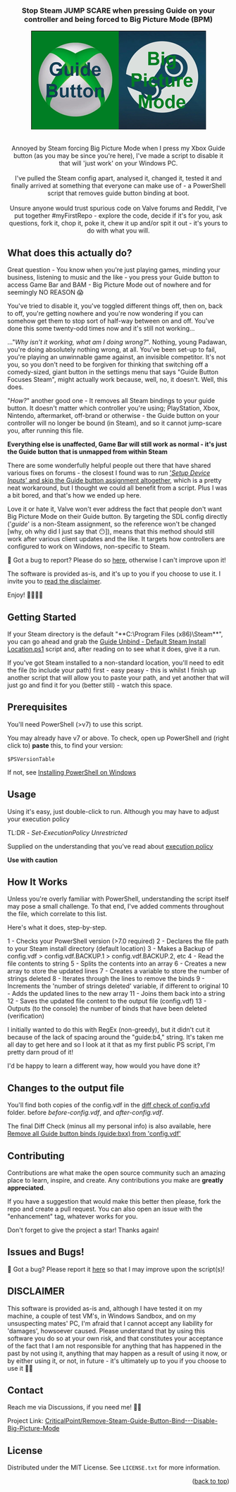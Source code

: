 <!-- Improved compatibility of back to top link: See: https://github.com/othneildrew/Best-README-Template/pull/73 -->
<a name="readme-top"></a>
<!--
*** Thanks for checking out the Best-README-Template. If you have a suggestion
*** that would make this better, please fork the repo and create a pull request
*** or simply open an issue with the tag "enhancement".
*** Don't forget to give the project a star!
*** Thanks again! Now go create something AMAZING! :D
-->

<!-- PROJECT SHIELDS -->
<!--
*** I'm using markdown "reference style" links for readability.
*** Reference links are enclosed in brackets [ ] instead of parentheses ( ).
*** See the bottom of this document for the declaration of the reference variables
*** for contributors-url, forks-url, etc. This is an optional, concise syntax you may use.
*** https://www.markdownguide.org/basic-syntax/#reference-style-links

[![Contributors][contributors-shield]][contributors-url]
[![Forks][forks-shield]][forks-url]
[![Stargazers][stars-shield]][stars-url]
[![Issues][issues-shield]][issues-url]
[![MIT License][license-shield]][license-url]
-->
<!-- PROJECT LOGO -->

<div align="center">
  <h3 align="center">Stop Steam JUMP SCARE when pressing Guide on your controller and being forced to Big Picture Mode (BPM)</h3>
  <a href="[https://github.com/CriticalPoint/Remove-Steam-Guide-Button-Bind---Disable-Big-Picture-Mode](https://github.com/CriticalPoint/Remove-Steam-Guide-Button-Bind---Disable-Big-Picture-Mode?readme=1#readme-top)">
    <img src="images/Xbox_Steam_Logo-small.png" alt="The Xbox and Steam Logos together with the wording 'Steam' and 'Big Picture Mode' written across them" width="397" height="224">
  </a>
  <br>
  <br>
  <!--
  <h1 align="center" style="color:red;">Script temporarily offline - please be patient while I investigate a potential issue - just want to be sure</h1>
  <br>
  <br>
  -->
    <p align="center">
    Annoyed by Steam forcing Big Picture Mode when I press my Xbox Guide button (as you may be since you're here), I've made a script to disable it that will 'just work' on your Windows PC.
    <br>
    <br>
    I've pulled the Steam config apart, analysed it, changed it, tested it and finally arrived at something that everyone can make use of - a PowerShell script that removes guide button binding at boot.
    <br>
    <br>
    Unsure anyone would trust spurious code on Valve forums and Reddit, I've put together #myFirstRepo - explore the code, decide if it's for you, ask questions, fork it, chop it, poke it, chew it up and/or spit it out - it's yours to do with what you will.
  </p>
</div>

<!-- What it does -->
## What does this actually do?

Great question - You know when you're just playing games, minding your business, listening to music and the like - you press your Guide button to access Game Bar and BAM - Big Picture Mode out of nowhere and for seemingly NO REASON 😱

You've tried to disable it, you've toggled different things off, then on, back to off, you're getting nowhere and you're now wondering if you can somehow get them to stop sort of half-way between on and off. You've done this some twenty-odd times now and it's still not working...

..."*Why isn't it working, what am I doing wrong?*". Nothing, young Padawan, you're doing absolutely nothing wrong, at all. You've been set-up to fail, you're playing an unwinnable game against, an invisible competitor. It's not you, so you don't need to be forgiven for thinking that switching off a comedy-sized, giant button in the settings menu that says "Guide Button Focuses Steam", might actually work because, well, no, it doesn't. Well, this does.

"*How?*" another good one - It removes all Steam bindings to your guide button. It doesn't matter which controller you're using; PlayStation, Xbox, Nintendo, aftermarket, off-brand or otherwise - the Guide button on your controller will no longer be bound (in Steam), and so it cannot jump-scare you, after running this file.

**Everything else is unaffected, Game Bar will still work as normal - it's just the Guide button that is unmapped from within Steam**

There are some wonderfully helpful people out there that have shared various fixes on forums - the closest I found was to run ['*Setup Device Inputs*' and skip the Guide button assignment altogether](https://www.reddit.com/r/Steam/comments/11jfpmo/how_do_i_disable_xbox_button_launching_big/), which is a pretty neat workaround, but I thought we could all benefit from a script. Plus I was a bit bored, and that's how we ended up here.

Love it or hate it, Valve won't ever address the fact that people don't want Big Picture Mode on their Guide button. By targeting the SDL config directly ('*guide*' is a non-Steam assignment, so the reference won't be changed [why, oh why did I just say that 😶]), means that this method should still work after various client updates and the like. It targets how controllers are configured to work on Windows, non-specific to Steam.

🐛 Got a bug to report? Please do so [here](https://github.com/CriticalPoint/Remove-Steam-Guide-Button-Bind---Disable-Big-Picture-Mode/issues/new?assignees=CriticalPoint&labels=&projects=&template=bug_report.md&title=), otherwise I can't improve upon it!

<p align="left">The software is provided as-is, and it's up to you if you choose to use it. I invite you to <a href="#disclaimer">read the disclaimer</a>.</p>

Enjoy! 🤜🏻🤛🏻

<!-- GETTING STARTED -->
## Getting Started

If your Steam directory is the default "**C:\Program Files (x86)\Steam\**", you can go ahead and grab the [Guide Unbind - Default Steam Install Location.ps1](https://github.com/CriticalPoint/Remove-Steam-Guide-Button-Bind---Disable-Big-Picture-Mode/blob/main/1%20-%20POWERSHELL%20SCRIPTS%20IN%20HERE/Guide%20Unbind%20-%20Default%20Steam%20Install%20Location.ps1) script and, after reading on to see what it does, give it a run.

If you've got Steam installed to a non-standard location, you'll need to edit the file (to include your path) first - easy peasy - this is whilst I finish up another script that will allow you to paste your path, and yet another that will just go and find it for you (better still) - watch this space.

<!-- PREREQUISITES -->
## Prerequisites

You'll need PowerShell (>v7) to use this script.

You may already have v7 or above. To check, open up PowerShell and (right click to) **paste** this, to find your version:
```
$PSVersionTable

```
If not, see [Installing PowerShell on Windows](https://learn.microsoft.com/en-us/powershell/scripting/install/installing-powershell-on-windows)

<!-- USAGE -->
## Usage

Using it's easy, just double-click to run. Although you may have to adjust your execution policy

TL:DR - _Set-ExecutionPolicy Unrestricted_

Supplied on the understanding that you've read about [execution policy](https://learn.microsoft.com/en-us/powershell/module/microsoft.powershell.security/set-executionpolicy?view=powershell-7.3)

**Use with caution**

<!-- How it Works -->
## How It Works

Unless you're overly familiar with PowerShell, understanding the script itself may pose a small challenge. To that end, I've added comments throughout the file, which correlate to this list.

Here's what it does, step-by-step.

1 - Checks your PowerShell version (>7.0 required)
2 - Declares the file path to your Steam install directory (default location)
3 - Makes a Backup of config.vdf > config.vdf.BACKUP.1 > config.vdf.BACKUP.2, etc
4 - Read the file contents to string
5 - Splits the contents into an array
6 - Creates a new array to store the updated lines
7 - Creates a variable to store the number of strings deleted
8 - Iterates through the lines to remove the binds
9 - Increments the 'number of strings deleted' variable, if different to original
10 - Adds the updated lines to the new array
11 - Joins them back into a string
12 - Saves the updated file content to the output file (config.vdf)
13 - Outputs (to the console) the number of binds that have been deleted (verification)

I initially wanted to do this with RegEx (non-greedy), but it didn't cut it because of the lack of spacing around the "guide:b4," string.
It's taken me all day to get here and so I look at it that as my first public PS script, I'm pretty darn proud of it!

I'd be happy to learn a different way, how would you have done it?

<!-- What Changes -->
## Changes to the output file

You'll find both copies of the config.vdf in the [diff check of config.vfd](https://github.com/CriticalPoint/Remove-Steam-Guide-Button-Bind---Disable-Big-Picture-Mode/tree/main/diff%20check%20of%20config.vfd) folder. before *before-config.vdf*, and *after-config.vdf*.

The final Diff Check (minus all my personal info) is also available, here [Remove all Guide button binds (guide:bxx) from 'config.vdf'](https://www.diffchecker.com/TxvnAz0R/)

<!-- CONTRIBUTING -->
## Contributing

Contributions are what make the open source community such an amazing place to learn, inspire, and create. Any contributions you make are **greatly appreciated**.

If you have a suggestion that would make this better then please, fork the repo and create a pull request. You can also open an issue with the "enhancement" tag, whatever works for you.

Don't forget to give the project a star! Thanks again!

<!-- Bugs -->
## Issues and Bugs!

🐛 Got a bug? Please report it [here](https://github.com/CriticalPoint/Remove-Steam-Guide-Button-Bind---Disable-Big-Picture-Mode/issues/new?assignees=CriticalPoint&labels=&projects=&template=bug_report.md&title=) so that I may improve upon the script(s)!

<!-- Disclaimer-->
## DISCLAIMER
<a name="disclaimer"></a>
This software is provided as-is and, although I have tested it on my machine, a couple of test VM's, in Windows Sandbox, and on my unsuspecting mates' PC, I'm afraid that I cannot accept any liability for 'damages', howsoever caused. Please understand that by using this software you do so at your own risk, and that constitutes your acceptance of the fact that I am not responsible for anything that has happened in the past by not using it, anything that may happen as a result of using it now, or by either using it, or not, in future - it's ultimately up to you if you choose to use it 🙏🏻

<!-- CONTACT -->
## Contact

Reach me via Discussions, if you need me! 👍🏻

Project Link: [CriticalPoint/Remove-Steam-Guide-Button-Bind---Disable-Big-Picture-Mode](https://github.com/CriticalPoint/Remove-Steam-Guide-Button-Bind---Disable-Big-Picture-Mode)

<!-- LICENSE -->
## License

Distributed under the MIT License. See `LICENSE.txt` for more information.

<p align="right">(<a href="#readme-top">back to top</a>)</p>
